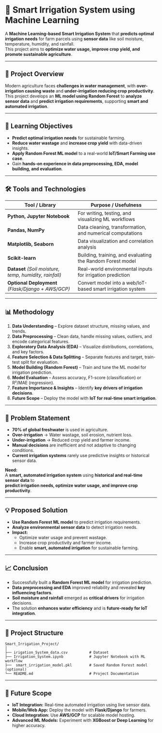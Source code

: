  # 🌱 Smart Irrigation System using Machine Learning

A **Machine Learning-based Smart Irrigation System** that **predicts optimal irrigation needs** for farm parcels using **sensor data** like soil moisture, temperature, humidity, and rainfall.  
This project aims to **optimize water usage, improve crop yield, and promote sustainable agriculture**.

---

## 📌 Project Overview
Modern agriculture faces **challenges in water management**, with **over-irrigation causing waste** and **under-irrigation reducing crop productivity**.  
This project develops an **ML model using Random Forest** to **analyze sensor data** and **predict irrigation requirements**, supporting **smart and automated irrigation**.

---

## 🎯 Learning Objectives
- **Predict optimal irrigation needs** for sustainable farming.  
- **Reduce water wastage** and **increase crop yield** with data-driven insights.  
- **Apply Random Forest ML model** to a real-world **IoT/Smart Farming use case**.  
- Gain **hands-on experience in data preprocessing, EDA, model building, and evaluation**.

---

## 🛠 Tools and Technologies
| Tool / Library            | Purpose / Usefulness                                 |
|---------------------------|-----------------------------------------------------|
| **Python, Jupyter Notebook** | For writing, testing, and visualizing ML workflows |
| **Pandas, NumPy**           | Data cleaning, transformation, and numerical computations |
| **Matplotlib, Seaborn**     | Data visualization and correlation analysis         |
| **Scikit-learn**            | Building, training, and evaluating the Random Forest model |
| **Dataset** *(Soil moisture, temp, humidity, rainfall)* | Real-world environmental inputs for irrigation prediction |
| **Optional Deployment** *(Flask/Django + AWS/GCP)* | Convert model into a web/IoT-based smart irrigation system |

---

## 📊 Methodology
1. **Data Understanding** – Explore dataset structure, missing values, and trends.  
2. **Data Preprocessing** – Clean data, handle missing values, outliers, and encode categorical features.  
3. **Exploratory Data Analysis (EDA)** – Visualize distributions, correlations, and key factors.  
4. **Feature Selection & Data Splitting** – Separate features and target, train-test split for evaluation.  
5. **Model Building (Random Forest)** – Train and tune the ML model for irrigation prediction.  
6. **Model Evaluation** – Assess accuracy, F1-score (classification) or R²/MAE (regression).  
7. **Feature Importance & Insights** – Identify **key drivers of irrigation decisions**.  
8. **Future Scope** – Deploy the model with **IoT for real-time smart irrigation**.

---

## 🚜 Problem Statement
- **70% of global freshwater** is used in agriculture.  
- **Over-irrigation** → Water wastage, soil erosion, nutrient loss.  
- **Under-irrigation** → Reduced crop yield and farmer income.  
- **Manual decisions** are inefficient and not adaptive to changing conditions.  
- **Current irrigation systems** rarely use predictive insights or historical sensor data.  

**Need:**  
A **smart, automated irrigation system** using **historical and real-time sensor data** to  
**predict irrigation needs, optimize water usage, and improve crop productivity**.

---

## 💡 Proposed Solution
- **Use Random Forest ML model** to predict irrigation requirements.  
- **Analyze environmental sensor data** to detect irrigation needs.  
- **Impact:**  
  - Optimize water usage and prevent wastage.  
  - Increase crop productivity and farmer income.  
  - Enable **smart, automated irrigation** for sustainable farming.

---

## 📈 Conclusion
- Successfully built a **Random Forest ML model** for irrigation prediction.  
- **Data preprocessing and EDA** improved reliability and revealed **key influencing factors**.  
- **Soil moisture and rainfall** emerged as **critical drivers** for irrigation decisions.  
- The solution **enhances water efficiency** and is **future-ready for IoT integration**.  

---

## 📂 Project Structure
```
Smart_Irrigation_Project/
│
├── irigation_System_data.csv          # Dataset
├── Irrigation_System.ipynb            # Jupyter Notebook with ML workflow
├──  smart_irrigation_model.pkl        # Saved Random Forest model (optional)
└── README.md                          # Project Documentation
```

---

## 🔮 Future Scope
- **IoT Integration:** Real-time automated irrigation using live sensor data.  
- **Mobile/Web App:** Deploy the model with **Flask/Django** for farmers.  
- **Cloud Integration:** Use **AWS/GCP** for scalable model hosting.  
- **Advanced ML Models:** Experiment with **XGBoost or Deep Learning** for higher accuracy.
